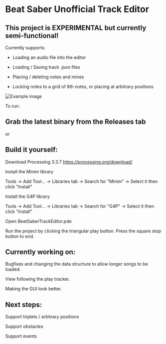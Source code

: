 # Beat Saber Unofficial Track Editor

## This project is EXPERIMENTAL but currently semi-functional!

Currently supports:

+ Loading an audio file into the editor

+ Loading / Saving track .json files
 
+ Placing / deleting notes and mines

+ Locking notes to a grid of 8th notes, or placing at arbitrary positions

![Example image](https://i.imgur.com/a4Y5owE.png)

To run:

## Grab the latest binary from the Releases tab

or 

## Build it yourself:

Download Processing 3.3.7
https://processing.org/download/

Install the Minim library

Tools -> Add Tool... -> Libraries tab -> Search for "Minim" -> Select it then click "Install"

Install the G4P library

Tools -> Add Tool... -> Libraries tab -> Search for "G4P" -> Select it then click "Install"

Open BeatSaberTrackEditor.pde

Run the project by clicking the triangular play button. Press the square stop button to end.

## Currently working on:

Bugfixes and changing the data structure to allow longer songs to be loaded.

View following the play tracker.

Making the GUI look better.

## Next steps:

Support triplets / arbitrary positions

Support obstacles

Support events
